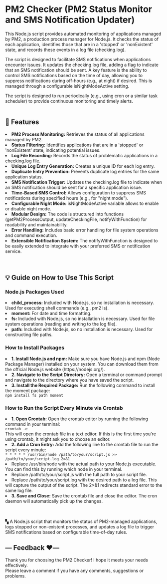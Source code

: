 PM2 Checker (PM2 Status Monitor and SMS Notification Updater)
====================================
This Node.js script provides automated monitoring of applications managed by PM2, a production process manager for Node.js. It checks the status of each application, identifies those that are in a 'stopped' or 'nonExistent' state, and records these events in a log file (checking.log).

The script is designed to facilitate SMS notifications when applications encounter issues. It updates the checking.log file, adding a flag to indicate that an SMS notification should be sent. A key feature is the ability to control SMS notifications based on the time of day, allowing you to suppress notifications during off-hours (e.g., at night) if desired. This is managed through a configurable isNightModeActive setting.

The script is designed to run periodically (e.g., using cron or a similar task scheduler) to provide continuous monitoring and timely alerts.
<br><br>


## 🌟 Features
<li><strong>PM2 Process Monitoring:</strong> Retrieves the status of all applications managed by PM2.</li>
<li><strong>Status Filtering:</strong> Identifies applications that are in a 'stopped' or 'nonExistent' state, indicating potential issues.</li>
<li><strong>Log File Recording:</strong> Records the status of problematic applications in a checking.log file.</li>
<li><strong> Unique Log Entry Generation:</strong> Creates a unique ID for each log entry.</li>
<li><strong>Duplicate Entry Prevention:</strong> Prevents duplicate log entries for the same application status.</li>
<li><strong>SMS Notification Trigger:</strong> Updates the checking.log file to indicate when an SMS notification should be sent for a specific application issue.</li>
<li><strong>Time-Based SMS Control:</strong> Allows configuration to suppress SMS notifications during specified hours (e.g., for "night mode").</li>
<li><strong>Configurable Night Mode:</strong> isNightModeActive variable allows to enable or disable night mode.</li>
<li><strong>Modular Design:</strong> The code is structured into functions (getPM2ProcessOutput, updateCheckingFile, notifyWithFunction) for readability and maintainability.</li>
<li><strong>Error Handling:</strong> Includes basic error handling for file system operations and command execution.</li>
<li><strong>Extensible Notification System:</strong> The notifyWithFunction is designed to be easily extended to integrate with your preferred SMS or notification service.</li>
<br><br>


## 💡 Guide on How to Use This Script
### Node.js Packages Used
<li><strong>child_process:</strong> Included with Node.js, so no installation is necessary. Used for executing shell commands (e.g., pm2 ls).</li>
<li><strong>moment:</strong> For date and time formatting.</li>
<li><strong>fs:</strong> Included with Node.js, so no installation is necessary. Used for file system operations (reading and writing to the log file).</li>
<li><strong>path:</strong> Included with Node.js, so no installation is necessary. Used for constructing file paths.</li>

### How to Install Packages
<li><strong>1. Install Node.js and npm:</strong> Make sure you have Node.js and npm (Node Package Manager) installed on your system. You can download them from the official Node.js website (https://nodejs.org/).</li>
<li><strong>2. Navigate to the Script Directory:</strong> Open a terminal or command prompt and navigate to the directory where you have saved the script.</li>
<li><strong>3. Install the Required Package:</strong> Run the following command to install the moment package:</li>
<code>npm install fs path moment </code>

### How to Run the Script Every Minute via Crontab
<li><strong>1. Open Crontab:</strong> Open the crontab editor by running the following command in your terminal:</li>
<code>crontab -e</code><br>
This will open the crontab file in a text editor. If this is the first time you're using crontab, it might ask you to choose an editor.
<li><strong>2. Add a Cron Entry:</strong> Add the following line to the crontab file to run the script every minute:</li>
<code>* * * * * /usr/bin/node /path/to/your/script.js >> /path/to/your/script.log 2>&1</code><br>
<li>Replace /usr/bin/node with the actual path to your Node.js executable. You can find this by running which node in your terminal.</li>
<li>Replace /path/to/your/script.js with the full path to your script file.</li>
<li>Replace /path/to/your/script.log with the desired path to a log file. This will capture the output of the script. The 2>&1 redirects standard error to the same log file.</li>


<li><strong>3. Save and Close:</strong> Save the crontab file and close the editor. The cron daemon will automatically pick up the changes.</li>
<br><br>

▚   A Node.js script that monitors the status of PM2-managed applications, logs stopped or non-existent processes, and updates a log file to trigger SMS notifications based on configurable time-of-day rules.
<br>


## — Feedback ❤️—
Thank you for choosing the PM2 Checker! I hope it meets your needs effectively.<br>
Please leave a comment if you have any comments, suggestions or problems.
